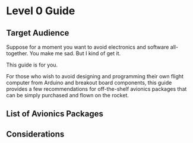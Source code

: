 # Level 0 Guide

## Target Audience
Suppose for a moment you want to avoid electronics and software all-together. You make me sad. But I kind of get it.

This guide is for you.

For those who wish to avoid designing and programming their own flight computer from Arduino and breakout board components, this guide provides a few recommendations for off-the-shelf avionics packages that can be simply purchased and flown on the rocket.

## List of Avionics Packages 

## Considerations

